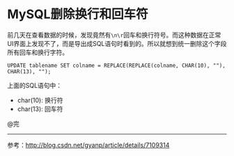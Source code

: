 MySQL删除换行和回车符
=======

前几天在查看数据的时候，发现竟然有`\n\r`回车和换行符号。而这种数据在正常UI界面上发现不了，而是导出成SQL语句时看到的。所以就想到统一删除这个字段所有回车和换行字符。

```
UPDATE tablename SET colname = REPLACE(REPLACE(colname, CHAR(10), ""), CHAR(13), "");
```

上面的SQL语句中：
- char(10):  换行符
- char(13):  回车符

@完

------
参考：<http://blog.csdn.net/gyanp/article/details/7109314>